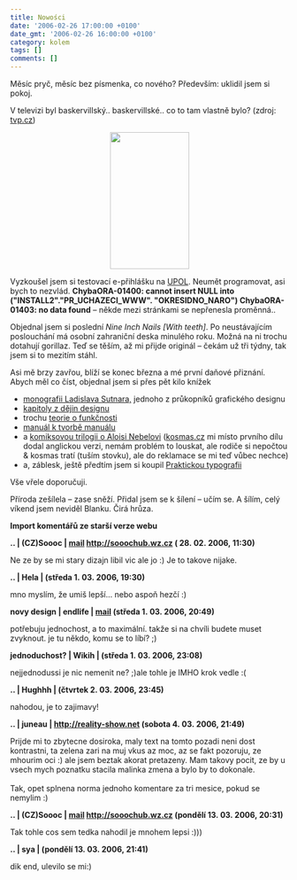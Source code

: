 ```yaml
---
title: Nowości
date: '2006-02-26 17:00:00 +0100'
date_gmt: '2006-02-26 16:00:00 +0100'
category: kolem
tags: []
comments: []
---
```

<p>Měsíc pryč, měsíc bez písmenka, co nového? Především: uklidil jsem si pokoj.</p>
<p>V televizi byl baskervillský.. baskervillské.. co to tam vlastně bylo? (zdroj:
<a href="http://www.tvp.cz">tvp.cz</a>)</p>
<p style="text-align: center;"><img src="/assets/migrated/old-images/hound.jpg" height="247" width="143"></p>
<p>Vyzkoušel jsem si testovací e-přihlášku na <a href="http://www.upol.cz">UPOL</a>.
Neumět programovat, asi bych to nezvlád. <strong>ChybaORA-01400: cannot insert NULL
into ("INSTALL2"."PR_UCHAZECI_WWW". "OKRESIDNO_NARO") ChybaORA-01403: no data found</strong>
&ndash; někde mezi stránkami se nepřenesla proměnná..</p>
<p>Objednal jsem si poslední <em>Nine Inch Nails [With teeth]</em>. Po neustávajícím
poslouchání má osobní zahraniční deska minulého roku.
Možná na ni trochu dotahují gorillaz. Teď se těším, až mi přijde originál &ndash;
čekám už tři týdny, tak jsem si to mezitím stáhl.</p>
<p>Asi mě brzy zavřou, blíží se konec března a mé první daňové přiznání. Abych
měl co číst, objednal jsem si přes pět kilo knížek</p>
<ul>
<li><a href="http://www.kosmas.cz/knihy/104473/ladislav-sutnar-design-in-action/">monografii
Ladislava Sutnara,</a> jednoho z průkopníků grafického designu</li>
<li><a href="http://www.kosmas.cz/knihy/125211/kapitoly-z-dejin-designu/">kapitoly z dějin designu</a></li>
<li>trochu <a href="http://www.kosmas.cz/knihy/121103/tak-nam-pry-forma-sleduje-funkci/">teorie o funkčnosti</a></li>
<li><a href="http://font.cz/font/ci-set.html">manuál k tvorbě manuálu</a></li>
<li>a <a href="http://www.kosmas.cz/knihy/108205/bily-potok-alois-nebel-1/">komiksovou trilogii o
Aloisi Nebelovi</a> (<a href="http://www.kosmas.cz">kosmas.cz</a> mi místo prvního dílu
dodal anglickou verzi, nemám problém to louskat, ale rodiče si nepočtou
&amp; kosmas tratí (tuším stovku), ale do reklamace se mi teď vůbec
nechce)</li>
<li>a, záblesk, ještě předtím jsem si koupil
<a href="http://www.typo.cz/typokniha/index.html">Praktickou typografii</a></li>
</ul>
<p>Vše vřele doporučuji.</p>
<p>Příroda zešílela &ndash; zase sněží. Přidal jsem se k šílení &ndash; učím se.
A šílím, celý víkend jsem neviděl Blanku. Čirá hrůza.</p>
<div class="import-komentaru">
<p><strong>Import komentářů ze starší verze webu</strong></p>
<div class="comment">
<p style="font-weight:bold"><span class="compredmet">..</span> | <span class="comname">(CZ)Soooc</span> |  <a href="mailto:xsoc@post.cz">mail</a>  <a href="http://sooochub.wz.cz">http://sooochub.wz.cz</a> (&nbsp;28.&nbsp;02.&nbsp;2006,&nbsp;11:30)</p>
<p>Ne ze by se mi stary dizajn libil vic ale jo :) Je to takove nijake. </p>
</div>
<div class="comment">
<p style="font-weight:bold"><span class="compredmet">..</span> | <span class="comname">Hela</span> | (středa&nbsp;1.&nbsp;03.&nbsp;2006,&nbsp;19:30)</p>
<p>mno myslím, že umiš lepší... nebo aspoň hezčí :) </p>
</div>
<div class="comment">
<p style="font-weight:bold"><span class="compredmet">novy design</span> | <span class="comname">endlife</span> |  <a href="mailto:jan.martinek@post.cz">mail</a> (středa&nbsp;1.&nbsp;03.&nbsp;2006,&nbsp;20:49)</p>
<p>potřebuju jednochost, a to maximální. takže si na chvíli budete muset zvyknout. je tu někdo, komu se to líbí? ;) </p>
</div>
<div class="comment">
<p style="font-weight:bold"><span class="compredmet">jednoduchost?</span> | <span class="comname">Wikih</span> | (středa&nbsp;1.&nbsp;03.&nbsp;2006,&nbsp;23:08)</p>
<p>nejjednodussi je nic nemenit ne? ;)ale tohle je IMHO krok vedle :( </p>
</div>
<div class="comment">
<p style="font-weight:bold"><span class="compredmet">..</span> | <span class="comname">Hughhh</span> | (čtvrtek&nbsp;2.&nbsp;03.&nbsp;2006,&nbsp;23:45)</p>
<p>nahodou, je to zajimavy! </p>
</div>
<div class="comment">
<p style="font-weight:bold"><span class="compredmet">..</span> | <span class="comname">juneau</span> |  <a href="http://reality-show.net">http://reality-show.net</a> (sobota&nbsp;4.&nbsp;03.&nbsp;2006,&nbsp;21:49)</p>
<p>Prijde mi to zbytecne dosiroka, maly text na tomto pozadi neni dost kontrastni, ta zelena zari na muj vkus az moc, az se fakt pozoruju, ze mhourim oci :) ale jsem beztak akorat pretazeny. Mam takovy pocit, ze by u vsech mych poznatku stacila malinka zmena a bylo by to dokonale. <br>  <br> Tak, opet splnena norma jednoho komentare za tri mesice, pokud se nemylim :) </p>
</div>
<div class="comment">
<p style="font-weight:bold"><span class="compredmet">..</span> | <span class="comname">(CZ)Soooc</span> |  <a href="mailto:xsoc@post.cz">mail</a>  <a href="http://sooochub.wz.cz">http://sooochub.wz.cz</a> (pondělí&nbsp;13.&nbsp;03.&nbsp;2006,&nbsp;20:31)</p>
<p>Tak tohle cos sem tedka nahodil je mnohem lepsi :))) </p>
</div>
<div class="comment">
<p style="font-weight:bold"><span class="compredmet">..</span> | <span class="comname">sya</span> | (pondělí&nbsp;13.&nbsp;03.&nbsp;2006,&nbsp;21:41)</p>
<p>dik end, ulevilo se mi:) </p>
</div>
</div>
